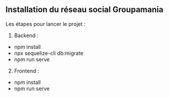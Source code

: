 ## Installation du réseau social Groupamania

Les étapes pour lancer le projet :

1. Backend :

- npm install
- npx sequelize-cli db:migrate
- npm run serve

2. Frontend :

- npm install
- npm run serve
